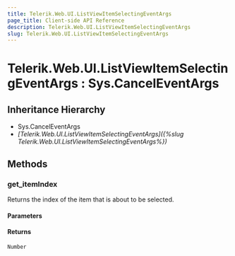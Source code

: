 ```yaml
---
title: Telerik.Web.UI.ListViewItemSelectingEventArgs
page_title: Client-side API Reference
description: Telerik.Web.UI.ListViewItemSelectingEventArgs
slug: Telerik.Web.UI.ListViewItemSelectingEventArgs
---
```


# Telerik.Web.UI.ListViewItemSelectingEventArgs : Sys.CancelEventArgs

## Inheritance Hierarchy

* Sys.CancelEventArgs
* *[Telerik.Web.UI.ListViewItemSelectingEventArgs]({%slug Telerik.Web.UI.ListViewItemSelectingEventArgs%})*

## Methods

### get_itemIndex

Returns the index of the item that is about to be selected.

#### Parameters

#### Returns

`Number`
